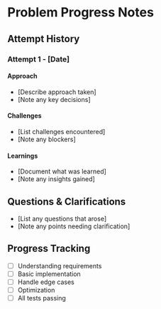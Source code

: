 # Problem Progress Notes

## Attempt History

### Attempt 1 - [Date]
#### Approach
- [Describe approach taken]
- [Note any key decisions]

#### Challenges
- [List challenges encountered]
- [Note any blockers]

#### Learnings
- [Document what was learned]
- [Note any insights gained]

## Questions & Clarifications
- [List any questions that arose]
- [Note any points needing clarification]

## Progress Tracking
- [ ] Understanding requirements
- [ ] Basic implementation
- [ ] Handle edge cases
- [ ] Optimization
- [ ] All tests passing